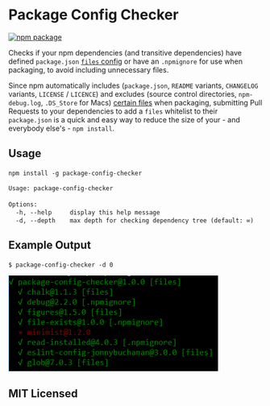 # Package Config Checker

[![npm package][npm-badge]][npm]

Checks if your npm dependencies (and transitive dependencies) have defined `package.json` [`files` config](https://docs.npmjs.com/files/package.json#files) or have an `.npmignore` for use when packaging, to avoid including unnecessary files.

Since npm automatically includes (`package.json`, `README` variants, `CHANGELOG` variants, `LICENSE` / `LICENCE`) and excludes (source control directories, `npm-debug.log`, `.DS_Store` for Macs) [certain files](https://docs.npmjs.com/files/package.json#files) when packaging, submitting Pull Requests to your dependencies to add a `files` whitelist to their `package.json` is a quick and easy way to reduce the size of your - and everybody else's - `npm install`.

## Usage

```
npm install -g package-config-checker
```
```
Usage: package-config-checker

Options:
  -h, --help     display this help message
  -d, --depth    max depth for checking dependency tree (default: ∞)
```

## Example Output

```
$ package-config-checker -d 0
```
![](example-output.png)

## MIT Licensed

[npm-badge]: https://img.shields.io/npm/v/package-config-checker.png
[npm]: https://www.npmjs.org/package/package-config-checker
